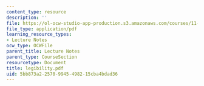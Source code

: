 ```yaml
---
content_type: resource
description: ''
file: https://ol-ocw-studio-app-production.s3.amazonaws.com/courses/11-204-planning-communications-and-digital-media-fall-2004/5bb873a225709945498215cba4bdad36_legibility.pdf
file_type: application/pdf
learning_resource_types:
- Lecture Notes
ocw_type: OCWFile
parent_title: Lecture Notes
parent_type: CourseSection
resourcetype: Document
title: legibility.pdf
uid: 5bb873a2-2570-9945-4982-15cba4bdad36
---
```

